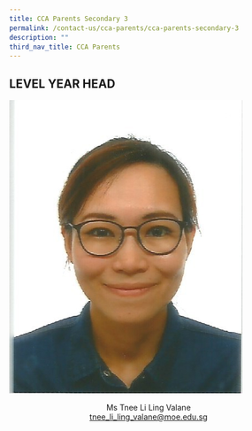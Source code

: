 ```yaml
---
title: CCA Parents Secondary 3
permalink: /contact-us/cca-parents/cca-parents-secondary-3
description: ""
third_nav_title: CCA Parents
---
```

LEVEL YEAR HEAD
---------------

![](/images/Valane%20Photo.jpeg)


<p style="text-align:center;">Ms Tnee Li Ling Valane<br><a href="mailto:tnee_li_ling_valane@moe.edu.sg">tnee_li_ling_valane@moe.edu.sg</a></p>